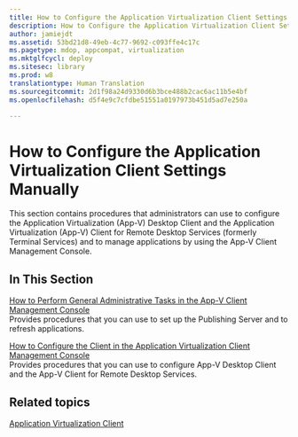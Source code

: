 ```yaml
---
title: How to Configure the Application Virtualization Client Settings Manually
description: How to Configure the Application Virtualization Client Settings Manually
author: jamiejdt
ms.assetid: 53bd21d8-49eb-4c77-9692-c093ffe4c17c
ms.pagetype: mdop, appcompat, virtualization
ms.mktglfcycl: deploy
ms.sitesec: library
ms.prod: w8
translationtype: Human Translation
ms.sourcegitcommit: 2d1f98a24d9330d6b3bce488b2cac6ac11b5e4bf
ms.openlocfilehash: d5f4e9c7cfdbe51551a0197973b451d5ad7e250a

---
```



# How to Configure the Application Virtualization Client Settings Manually


This section contains procedures that administrators can use to configure the Application Virtualization (App-V) Desktop Client and the Application Virtualization (App-V) Client for Remote Desktop Services (formerly Terminal Services) and to manage applications by using the App-V Client Management Console.

## In This Section


<a href="" id="how-to-perform-general-administrative-tasks-in-the-app-v-client-management-console"></a>[How to Perform General Administrative Tasks in the App-V Client Management Console](how-to-perform-general-administrative-tasks-in-the-app-v-client-management-console.md)  
Provides procedures that you can use to set up the Publishing Server and to refresh applications.

<a href="" id="how-to-configure-the-client-in-the-application-virtualization-client-management-console"></a>[How to Configure the Client in the Application Virtualization Client Management Console](how-to-configure-the-client-in-the-application-virtualization-client-management-console.md)  
Provides procedures that you can use to configure App-V Desktop Client and the App-V Client for Remote Desktop Services.

## Related topics


[Application Virtualization Client](application-virtualization-client.md)

 

 








<!--HONumber=Jun16_HO4-->


